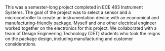 This was a semester-long project completed in ECE 483 Instrument Systems. The goal of the project was to select a sensor and a microcontroller to create an instrumentation device
with an economical and manufacturing-friendly package. Myself and one other electrical engineer worked together on the electronics for this project. 
We collaborated with a team of Design Engineering Technology (DET) students who took the reigns on the package design, including manufacturing and customer considerations.
